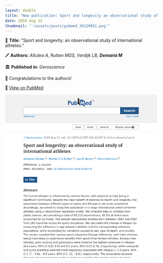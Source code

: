 ```yaml
---
layout: double
title: "New publication: Sport and longevity an observational study of international athletes"
date: 2024 Aug 12
thumbnail: "'/assets/posts/pubmed_39129051.png'"
---
```

📖 <strong>Title:</strong> "Sport and longevity: an observational study of international athletes."  

🖊️ <strong>Authors:</strong> <em>Altulea A, Rutten MGS, Verdijk LB, <strong>Demaria M</strong></em>  

🏛️ <strong>Published in:</strong> <em>Geroscience</em>  

🎉 Congratulations to the authors!  

🔗 <a href="https://pubmed.ncbi.nlm.nih.gov/39129051/">View on PubMed</a>  

![Publication Image](/assets/posts/pubmed_39129051.png)
